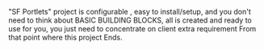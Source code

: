 "SF Portlets" project is configurable , easy to install/setup, and you don't need to think about BASIC BUILDING BLOCKS, all is created and ready to use for you, you just need to concentrate on client extra requirement From that point where this project Ends.